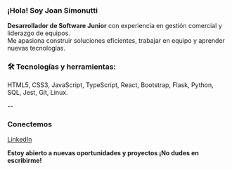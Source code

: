 ### ¡Hola! Soy Joan Simonutti

**Desarrollador de Software Junior** con experiencia en gestión comercial y liderazgo de equipos.  
Me apasiona construir soluciones eficientes, trabajar en equipo y aprender nuevas tecnologías.  



### 🛠️ Tecnologías y herramientas:

HTML5, CSS3, JavaScript, TypeScript, React, Bootstrap, Flask, Python, SQL, Jest, Git, Linux.

--

### Conectemos

[LinkedIn](https://www.linkedin.com/in/joansimonutti/)

**Estoy abierto a nuevas oportunidades y proyectos ¡No dudes en escribirme!**
